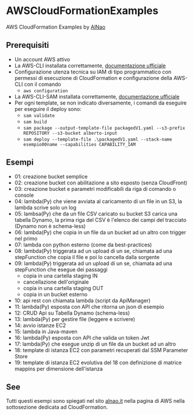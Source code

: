 # AWSCloudFormationExamples
AWS CloudFormation Examples by [AlNao](https://www.alnao.it/wordpress/aws)

## Prerequisiti
- Un account AWS attivo
- La AWS-CLI installata correttamente, [documentazione ufficiale](https://docs.aws.amazon.com/it_it/cli/v1/userguide/cli-chap-install.html)
- Configurazione utenza tecnica su IAM di tipo programmatico con permessi di esecuzione di CloudFormation e configurazione della AWS-CLI con il comando
    - ```aws configuration```
- La AWS-CLI-SAM installata correttamente, [documentazione ufficiale](https://docs.aws.amazon.com/serverless-application-model/latest/developerguide/serverless-sam-cli-install.html)
- Per ogni template, se non indicato diversamente, i comandi da eseguire per eseguire il deploy sono:
  - ```sam validate```
  - ```sam build```
  - ```sam package --output-template-file packagedV1.yaml --s3-prefix REPOSITORY --s3-bucket alberto-input```
  - ```sam deploy --template-file .\packagedV1.yaml --stack-name esempio00name --capabilities CAPABILITY_IAM```

## Esempi
- 01: creazione bucket semplice
- 02: creazione bucket con abilitazione a sito esposto (senza CloudFront)
- 03: creazione bucket e parametri modificabili da riga di comando o console
- 04: lambda(Py) che viene avviata al caricamento di un file in un S3, la lambda scrive solo un log
- 05: lambsa(Py) che da un file CSV caricato su bucket S3 carica una tabella Dynamo, la prima riga del CSV è l'elenco dei campi del tracciato (Dynamo non è schema-less)
- 06: lambda(Py) che copia in un file da un bucket ad un altro con trigger nel primo
- 07: lambda con python esterno (come da best-practices)
- 08: lambda(Py) triggerata ad un upload di un se, chiamata ad una stepFunction che copia il file e poi lo cancella dalla sorgente
- 09: lambda(Py) triggerata ad un upload di un se, chiamata ad una stepFunction che esegue dei passaggi
  - copia in una cartella staging IN
  - cancellazione dell'originale
  - copia in una cartella staging OUT
  - copia in un bucket esterno
- 10: api rest con chiamata lambda (script da ApiManager)
- 11: lambda(Py) esposta con API che ritorna un json di esempio
- 12: CRUD Api su Tabella Dynamo (schema-less)
- 13: lambda(Py) per gestire file (leggere e scrivere)
- 14: avvio istanze EC2
- 15: lambda in Java-maven
- 16: lambda(Py) esposta con API che valida un token Jwt
- 17: lambda(Py) che esegue unzip di un file da un bucket ad un altro
- 18: template di istanza EC2 con parametri recuperati dal SSM Parameter Store
- 19: template di istanza EC2 evolutiva del 18 con definizione di matrice mappins per dimensione dell'istanza

## See
Tutti questi esempi sono spiegati nel sito [alnao.it](https://www.alnao.it/wordpress/aws/) nella pagina di AWS nella sottosezione dedicata ad CloudFormation.

